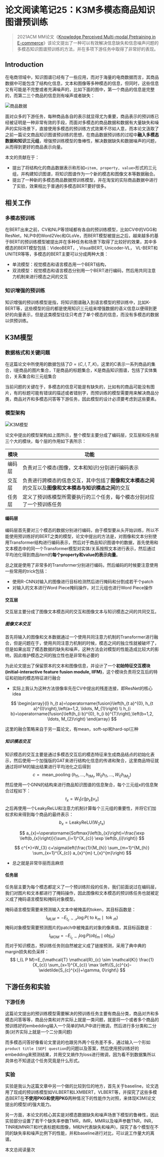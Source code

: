 # 论文阅读笔记25：K3M多模态商品知识图谱预训练



> 2021ACM MM论文《[Knowledge Perceived Multi-modal Pretraining in E-commerce](https://person.zju.edu.cn/person/attachments/2021-08/01-1629873990-846837.pdf)》该论文提出了一种可以有效解决信息缺失和信息噪声问题的多模态知识图谱预训练的方法，并在多项下游任务中取得了非常好的表现。

## Introduction

在电商领域中，知识图谱已经有了一些应用，而对于海量的电商数据而言，其商品数据中可能包含了结构化信息，文本和图像等多种模态的信息，但同时，这些信息又有可能是不完整或者充满噪声的，比如下面的图中，第一个商品的信息是完整的，而第二三个商品的信息则有噪声或者缺失：

![商品数据](static/image-20211116142218441.png)

面对众多的下游任务，每种商品各自的表示就显得尤为重要，商品表示的预训练已经被证明是一种非常有效的手段，而面对多模态的商品数据和数据有大量缺失和噪声的实际场景下，直接使用多模态的预训练方式效果不尽如人意，而本论文汲取了之前一篇论文商品知识图谱预训练的思想，在商品数据预训练的过程中**融入多模态数据和知识三元组**，增强预训练模型的鲁棒性，解决数据缺失和数据噪声的问题，从而得到更好的商品表示向量。

本文的贡献在于：

- 提出了将结构化的商品数据表示称形如`<item, property, value>`形式的三元组，并构建知识图谱，将知识图谱作为一个新的模态和图像文本等数据融合。
- 提出了一种新的多模态商品数据预训练模型，并在淘宝的实际商品数据中进行了实验，效果相比于普通的多模态BERT要好很多。



## 相关工作

### 多模态预训练

在BERT出来之前，CV和NLP等领域都有各自的预训练模型，比如CV中的VGG和ResNet，NLP中的Word2Vec和GLoVe，而BERT模型被提出之后，越来越多的基于BERT的预训练模型被提出并在多种任务和场景下取得了比较好的效果，其中多模态的BERT模型包括：VideoBERT，, VisualBERT, Unicoder-VL， VL-BERT和UNITER等等，多模态的BERT主要可以分成两种大类：

- 单流模型：视觉模态和语言模态用一个BERT结构，
- 双流模型：视觉模态和语言模态分别用一个BERT进行编码，然后用共同注意力机制来进行模态之间的交互

### 知识增强的预训练

知识增强的预训练模型是指，将知识图谱融入到语言模型的预训练中，比如K-BERT等，这些模型的目的都是使用知识三元组来增强数据的语义信息以便得到更好的向量表示，但是这类模型往往只考虑了单个模态的信息，而没有多模态的数据以供预训练。

## K3M模型

### 数据格式和关键问题

在这篇论文中所使用的数据包括了$D=(C,I,T,K)$​，这里的C表示一系列商品的集合，I是商品的图片集合，T是商品的标题集合，K是商品知识图谱，包括了实体集合，关系集合和三元组集合

当前问题的关键在于，多模态的信息可能是有缺失的，比如有的商品可能没有图片，有的标题可能有错误的描述或者错别字，而预训练的模型需要用来解决商品分类，商品对齐和多模态问答等下游任务，因此模型的设计必须要考虑到这些要素。

### 模型架构

![K3M模型](static/image-20211116154841517.png)

论文中提出的模型架构如上图所示，整个模型主要分成了编码层，交互层和任务层三个大的模块，每个层的作用如下表所示：

| 模块   | 功能                                                         |
| ------ | ------------------------------------------------------------ |
| 编码层 | 负责对三个模态(图像，文本和知识)分别进行编码表示             |
| 交互层 | 负责进行跨模态的信息交互，其中包括了**图像和文本模态之间**的交互以及**图像和文本模态与知识模态之间**的交互 |
| 任务层 | 定义了预训练模型所需要执行的三个任务，每个模态分别对应了一个预训练任务 |

#### 编码层

编码层首先要对三个模态的数据分别进行编码，由于模型要从头开始训练，所以不能使用预训练好的BERT之类的模型，论文中提出的方法是，对图像和文本分别使用Transformer结构进行编码表示，然后对于商品知识图谱中的数据，首先使用和文本模态中的同一个Transformer模型对实体/关系按照文本进行表示，然后通过平均池化得到商品item的**每个property和value的表示向量**。

总之就是使用了非常多的Transformer分别进行编码，然后编码的时候要注意使用一些常用的trick包括：

- 使用R-CNN对输入的图像进行目标检测然后进行掩码和分割成若干个patch
- 对输入的文本进行Word Piece掩码操作，对三元组也进行Word Piece操作

#### 交互层

交互层主要分成了图像文本模态间的交互和图像文本与知识模态之间的共同交互。

##### 图像文本交互

首先将输入的图像和文本数据通过一个使用共同注意力机制的Transformer进行融合，但是问题在于，使用共同注意力机制的时候，模态之间的独立性就被破坏了，但是如果出现了模态数据的缺失和噪声，这种方法会对模型的性能造成比较大的影响，因此维护模态之间的独立性也是非常有必要的

为此论文提出了保留原本的文本和图像信息，并设计了一个**初始特征交互模块(initial-interactive feature fusion module, IIFM)**，这个模块负责将交互后的特征和初始的模态特征进行融合

- 实际上我认为这种方法很像率先在CV中提出的残差连接，即ResNet的核心idea

$$
\begin{array}{l}
h_{t a}=\operatorname{fusion}\left(h_{t a}^{0}, h_{t a}^{I}\right),\left(a=1,2, \ldots, M_{1}\right) \\
h_{i b}=\operatorname{fusion}\left(h_{i b}^{0}, h_{i b}^{T}\right),\left(b=1,2, \ldots, M_{2}\right)
\end{array}
$$

这里的融合策略来自于另一篇论文，有mean，soft-spl和hard-spl三种

##### 知识模态交互

知识模态的交互主要是通过多模态交互后的模态特征来生成商品结点的初始化表示，然后使用一个加强版的GAT来进行结构化信息的传递和聚合，这里商品特征就通过将IIFM的输出结果进行平均池化之后得到
$$
c=\text { mean\_pooling }\left(h_{t 1}, \ldots, h_{t M_{1}}, W_{0} h_{i 1}, \ldots, W_{0} h_{i M_{2}}\right)
$$
然后使用一个GNN的结构来进行商品知识图谱的信息聚合，每个三元组x的信息聚合过程如下：
$$
t_{x}=W_{1}\left[c\left\|p_{x}\right\| v_{x}\right]
$$
之后再使用一个LeakyReLU和注意力机制计算每个三元组的重要性，并将它们加权求和来得到每个商品的最终表示：
$$
b_{x}=\operatorname{LeakyReLU(W_{2}t_{x})}
$$

$$
a_{x}=\operatorname{Softmax}\left(b_{x}\right)=\frac{\exp \left(b_{x}\right)}{\sum_{i=1}^{X_{c}} \exp \left(b_{i}\right)}
$$

$$
c^{*}=W_{3} c+\sigma\left(\frac{1}{M_{h}} \sum_{m=1}^{M_{h}} \sum_{x=1}^{X_{c}} a_{x}^{m} t_{x}^{m}\right)
$$

- 总之就是非常华丽而且麻烦



#### 任务层

任务层主要为每个模态都定义了一个预训练阶段的任务，我们前面说过在编码层，我们对图片和文本都进行了掩码操作，因此图像和文本模态的预训练任务也就被定义成了掩码语言模型和掩码对象模型。

掩码语言模型需要来预测输入文本中被掩盖的token，其目标函数是：
$$
l_{M L M}=-E_{t_{c} \sim \mathcal{T}} \log P\left(\text { to } k_{m} \mid \text { tok }_{\widehat{m}}\right)
$$
掩码对象模型需要预测图片的patch中被掩盖的对象的像素值，其目标函数是：
$$
l_{M O M}=-E_{i_{c} \sim I} \log P\left(o b j_{m} \mid o b j_{\bar{m}}\right)
$$
而对于知识模态，预训练任务则自然被定义成了链接预测，采用了典中典的margin损失和负采样：
$$
l_{L P M}=E_{\mathcal{T} \mathcal{R}_{c} \sim \mathcal{K}} \frac{1}{X_{c}} \sum_{x=1}^{X_{c}} \max \left\{S_{c}^{x}-\widetilde{S_{c}^{x}}+\gamma, 0\right\}
$$

## 下游任务和实验

### 下游任务

这篇论文提出的预训练模型需要解决的预训练任务主要有商品分类，商品对齐和多模态问答等等，商品分类和对齐实际上就是一类问题，就是将一个或者多个商品的预训练好的embedding输入一个简单的MLP中进行微调，然后进行多分类和二分类(对齐实际上就是一个二分类问题)

而多模态问答好像看论文里说的也跟另外两个任务差不多，通过输入一个形如`product title [SEP] question`的问题以及答案，然后使用预训练好的embedding来预测结果，并用交叉熵作为loss进行微调，因为看不到数据集所以具体也不知道这个任务究竟是什么形式。

### 实验

实验是我认为这篇文章中另一个做的比较到位的地方，首先关于baseline，论文选用了现成的预训练模型如ViLBERT和LXMBERT，VLBERT等，并探究了这些多模态BERT在**不使用PKG和使用PKG**两种情况下的性能作为对照，来体现K3M(论文提出的模型)的强大能力。

另一方面，本论文的核心其实是对模态数据缺失和噪声场景下模型的鲁棒性，因此实验部分设置了若干个缺失率参数TMR，IMR，MMR以及噪声参数TNR，INR，TINR和MNR(T和I代表标题和图像，M和N代表缺失和噪声)，探究了各个模型在不同的缺失率和噪声比例下的性能，并和baseline进行对比，可以说工作量大的离谱。

<span id=busuanzi_container_page_pv>本文总阅读量<span id=busuanzi_value_page_pv></span>次</span>

